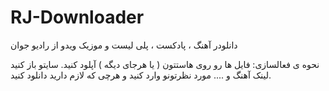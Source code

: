# RJ-Downloader

دانلودر آهنگ ، پادکست ، پلی لیست و موزیک ویدو از رادیو جوان


نحوه ی فعالسازی:
فایل ها رو روی هاستتون ( یا هرجای دیگه ) آپلود کنید.
سایتو باز کنید
لینک آهنگ و .... مورد نظرتونو وارد کنید و هرچی که لازم دارید دانلود کنید.


